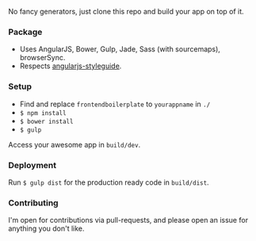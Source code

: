 No fancy generators, just clone this repo and build your app on top of it.

### Package

- Uses AngularJS, Bower, Gulp, Jade, Sass (with sourcemaps), browserSync. 
- Respects [angularjs-styleguide](https://github.com/johnpapa/angularjs-styleguide).

### Setup

- Find and replace `frontendboilerplate` to `yourappname` in `./`
- `$ npm install`
- `$ bower install`
- `$ gulp`

Access your awesome app in `build/dev`.

### Deployment

Run `$ gulp dist` for the production ready code in `build/dist`.

### Contributing

I'm open for contributions via pull-requests, and please open an issue for anything you don't like.

